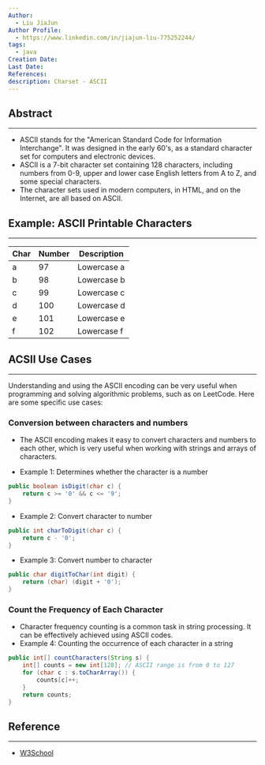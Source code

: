 ```yaml
---
Author:
  - Liu JiaJun
Author Profile:
  - https://www.linkedin.com/in/jiajun-liu-775252244/
tags: 
  - java
Creation Date: 
Last Date: 
References: 
description: Charset - ASCII
---
```


## Abstract
---
- ASCII stands for the "American Standard Code for Information Interchange". It was designed in the early 60's, as a standard character set for computers and electronic devices. 
- ASCII is a 7-bit character set containing 128 characters, including numbers from 0-9, upper and lower case English letters from A to Z, and some special characters.
- The character sets used in modern computers, in HTML, and on the Internet, are all based on ASCII. 
  
## Example: ASCII Printable Characters 
---
| Char | Number | Description        |
|------|--------|--------------------|
| a    | 97     | Lowercase a        |
| b    | 98     | Lowercase b        |
| c    | 99     | Lowercase c        |
| d    | 100    | Lowercase d        |
| e    | 101    | Lowercase e        |
| f    | 102    | Lowercase f        |

## ACSII Use Cases
---
Understanding and using the ASCII encoding can be very useful when programming and solving algorithmic problems, such as on LeetCode. Here are some specific use cases:

### Conversion between characters and numbers
- The ASCII encoding makes it easy to convert characters and numbers to each other, which is very useful when working with strings and arrays of characters.

- Example 1: Determines whether the character is a number
```java
public boolean isDigit(char c) {
    return c >= '0' && c <= '9';
}
```

- Example 2: Convert character to number
```java
public int charToDigit(char c) {
    return c - '0';
}
```

- Example 3: Convert number to character
```java
public char digitToChar(int digit) {
    return (char) (digit + '0');
}
```

### Count the Frequency of Each Character
- Character frequency counting is a common task in string processing. It can be effectively achieved using ASCII codes.
- Example 4: Counting the occurrence of each character in a string
```java
public int[] countCharacters(String s) {
    int[] counts = new int[128]; // ASCII range is from 0 to 127
    for (char c : s.toCharArray()) {
        counts[c]++;
    }
    return counts;
}
```

## Reference
---
- [W3School](https://www.w3schools.com/charsets/ref_html_ascii.asp)
